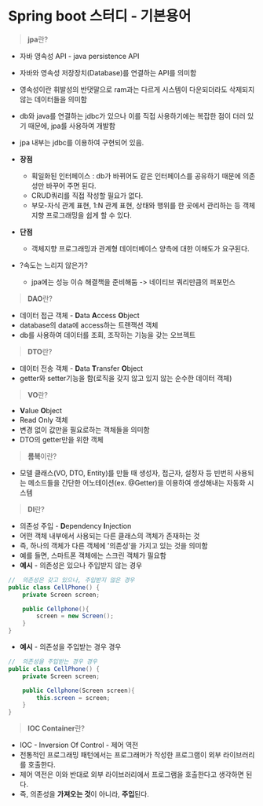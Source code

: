 # Spring boot 스터디 - 기본용어

> **jpa**란?
- 자바 영속성 API - java persistence API
- 자바와 영속성 저장장치(Database)를 연결하는 API를 의미함
- 영속성이란 휘발성의 반댓말으로 ram과는 다르게 시스템이 다운되더라도 삭제되지 않는 데이터들을 의미함
- db와 java를 연결하는 jdbc가 있으나 이를 직접 사용하기에는 복잡한 점이 더러 있기 때문에, jpa를 사용하여 개발함
- jpa 내부는 jdbc를 이용하여 구현되어 있음.
- **장점** 
    - 획일화된 인터페이스 : db가 바뀌어도 같은 인터페이스를 공유하기 때문에 의존성만 바꾸어 주면 된다.
    - CRUD쿼리를 직접 작성할 필요가 없다.
    - 부모-자식 관계 표현, 1:N 관계 표현, 상태와 행위를 한 곳에서 관리하는 등 객체지향 프로그래밍을 쉽게 할 수 있다.
- **단점**
    - 객체지향 프로그래밍과 관계형 데이터베이스 양측에 대한 이해도가 요구된다.

- ?속도는 느리지 않은가?
    - jpa에는 성능 이슈 해결책을 준비해둠 -> 네이티브 쿼리만큼의 퍼포먼스


> **DAO**란?
- 데이터 접근 객체 - **D**ata **A**ccess **O**bject
- database의 data에 access하는 트랜잭션 객체
- db를 사용하여 데이터를 조회, 조작하는 기능을 갖는 오브젝트

> **DTO**란?
- 데이터 전송 객체 - **D**ata **T**ransfer **O**bject
- getter와 setter기능을 함(로직을 갖지 않고 있지 않는 순수한 데이터 객체)

> **VO**란?
- **V**alue **O**bject
- Read Only 객체
- 변경 없이 값만을 필요로하는 객체들을 의미함
- DTO의 getter만을 위한 객체 

> **롬복**이란?
- 모델 클래스(VO, DTO, Entity)를 만들 때 생성자, 접근자, 설정자 등 빈번히 사용되는 메소드들을 간단한 어노테이션(ex. @Getter)을 이용하여 생성해내는 자동화 시스템

> **DI**란?
- 의존성 주입 - **D**ependency **I**njection
- 어떤 객체 내부에서 사용되는 다른 클래스의 객체가 존재하는 것
- 즉, 하나의 객체가 다른 객체에 '의존성'을 가지고 있는 것을 의미함
- 예를 들면, 스마트폰 객체에는 스크린 객체가 필요함
- **예시** - 의존성은 있으나 주입받지 않는 경우
```java
//  의존성은 갖고 있으나, 주입받지 않은 경우
public class CellPhone() {
    private Screen screen;

    public Cellphone(){
        screen = new Screen();
    }
}
```
- **예시** - 의존성을 주입받는 경우 경우
```java
//  의존성을 주입받는 경우 경우
public class CellPhone() {
    private Screen screen;

    public Cellphone(Screen screen){
        this.screen = screen;
    }
}
```

> **IOC Container**란?
- IOC - Inversion Of Control - 제어 역전
- 전통적인 프로그래밍 패턴에서는 프로그래머가 작성한 프로그램이 외부 라이브러리를 호출한다.
- 제어 역전은 이와 반대로 외부 라이브러리에서 프로그램을 호출한다고 생각하면 된다.
- 즉, 의존성을 **가져오는 것**이 아니라, **주입**된다.